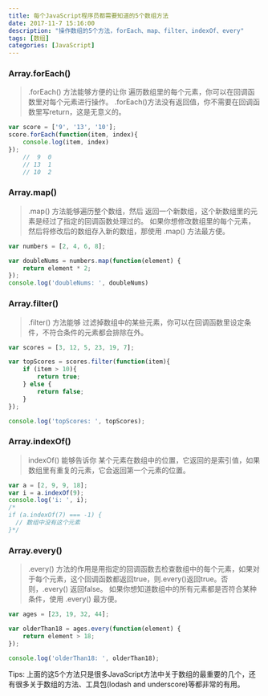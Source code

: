 ```yaml
---
title: 每个JavaScript程序员都需要知道的5个数组方法
date: 2017-11-7 15:16:00
description: "操作数组的5个方法，forEach、map、filter、indexOf、every"
tags: [数组]
categories: [JavaScript]
---
```

### Array.forEach()
> .forEach() 方法能够方便的让你 遍历数组里的每个元素，你可以在回调函数里对每个元素进行操作。
 .forEach()方法没有返回值，你不需要在回调函数里写return，这是无意义的。

```js
var score = ['9', '13', '10'];
score.forEach(function(item, index){
    console.log(item, index)
});
    //  9  0
    // 13  1
    // 10  2
```

### Array.map()
>   .map() 方法能够遍历整个数组，然后 返回一个新数组，这个新数组里的元素是经过了指定的回调函数处理过的。
> 如果你想修改数组里的每个元素，然后将修改后的数组存入新的数组，那使用 .map() 方法最方便。

```js
var numbers = [2, 4, 6, 8];

var doubleNums = numbers.map(function(element) {
    return element * 2;
});
console.log('doubleNums: ', doubleNums)
```


### Array.filter()
> .filter() 方法能够 过滤掉数组中的某些元素，你可以在回调函数里设定条件，不符合条件的元素都会排除在外。

```js
var scores = [3, 12, 5, 23, 19, 7];

var topScores = scores.filter(function(item){
    if (item > 10){
        return true;
    } else {
        return false;
    }
});

console.log('topScores: ', topScores);
```


### Array.indexOf()
> indexOf() 能够告诉你 某个元素在数组中的位置，它返回的是索引值，如果数组里有重复的元素，它会返回第一个元素的位置。

```js
var a = [2, 9, 9, 18];
var i = a.indexOf(9);
console.log('i: ', i);
/*
if (a.indexOf(7) === -1) {
  // 数组中没有这个元素
}*/
```


### Array.every()
> .every() 方法的作用是用指定的回调函数去检查数组中的每个元素，如果对于每个元素，这个回调函数都返回true，则.every()返回true。否则，.every() 返回false。
如果你想知道数组中的所有元素都是否符合某种条件，使用 .every() 最方便。

```js
var ages = [23, 19, 32, 44];

var olderThan18 = ages.every(function(element) {
    return element > 18;
});

console.log('olderThan18: ', olderThan18);
```

Tips: 上面的这5个方法只是很多JavaScript方法中关于数组的最重要的几个，还有很多关于数组的方法、工具包(lodash and underscore)等都非常的有用。
